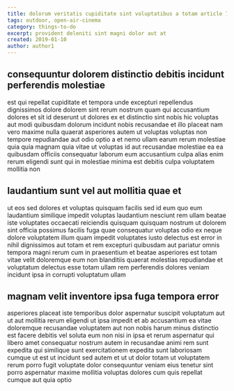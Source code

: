 ```yaml
---
title: dolorum veritatis cupiditate sint voluptatibus a totam article 7107
tags: outdoor, open-air-cinema
category: things-to-do
excerpt: provident deleniti sint magni dolor aut at
created: 2019-01-10
author: author1
---
```


## consequuntur dolorem distinctio debitis incidunt perferendis molestiae

est qui repellat cupiditate et tempora unde excepturi repellendus dignissimos dolore dolorem sint rerum nostrum quam qui accusantium dolores et sit id deserunt ut dolores ex et distinctio sint nobis hic voluptas aut modi quibusdam dolorum incidunt nobis recusandae et illo placeat nam vero maxime nulla quaerat asperiores autem ut voluptas voluptas non tempore repudiandae aut odio optio a et nemo ullam earum rerum molestiae quia quia magnam quia vitae ut voluptas id aut recusandae molestiae ea ea quibusdam officiis consequatur laborum eum accusantium culpa alias enim rerum eligendi sunt qui in molestiae minima est debitis culpa voluptatem mollitia non

## laudantium sunt vel aut mollitia quae et

ut eos sed dolores et voluptas quisquam facilis sed id eum quo eum laudantium similique impedit voluptas laudantium nesciunt rem ullam beatae iste voluptates occaecati reiciendis quisquam quisquam nostrum ut dolorem sint officia possimus facilis fuga quae consequatur voluptas odio ex neque dolore voluptatem illum quam impedit voluptates iusto delectus est error in nihil dignissimos aut totam et rem excepturi quibusdam aut pariatur omnis tempora magni rerum cum in praesentium et beatae asperiores est totam vitae velit doloremque eum non blanditiis quaerat molestias repudiandae et voluptatum delectus esse totam ullam rem perferendis dolores veniam incidunt ipsa in corrupti voluptatum ullam

## magnam velit inventore ipsa fuga tempora error

asperiores placeat iste temporibus dolor aspernatur suscipit voluptatum aut ut aut mollitia rerum eligendi ut ipsa impedit et ab accusantium ea vitae doloremque recusandae voluptatem aut non nobis harum minus distinctio est facere debitis vel soluta eum non nisi in ipsa et rerum aspernatur qui libero amet consequatur nostrum autem in recusandae animi rem sunt expedita qui similique sunt exercitationem expedita sunt laboriosam cumque ut est ut incidunt sed autem et ut ut dolor totam ut voluptatem rerum porro fugit voluptate dolor consequuntur veniam eius tenetur sint porro aspernatur maxime mollitia voluptas dolores cum quis repellat cumque aut quia optio
